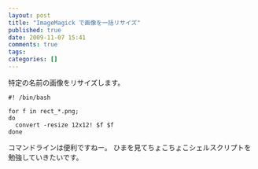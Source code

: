 ```yaml
---
layout: post
title: "ImageMagick で画像を一括リサイズ"
published: true
date: 2009-11-07 15:41
comments: true
tags:
categories: []
---
```


特定の名前の画像をリサイズします。

```
#! /bin/bash

for f in rect_*.png;
do
  convert -resize 12x12! $f $f
done
```

コマンドラインは便利ですねー。
ひまを見てちょこちょこシェルスクリプトを勉強していきたいです。

